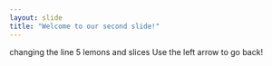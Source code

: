```yaml
---
layout: slide
title: "Welcome to our second slide!"
---
```

changing the line 5 lemons and slices
Use the left arrow to go back!
